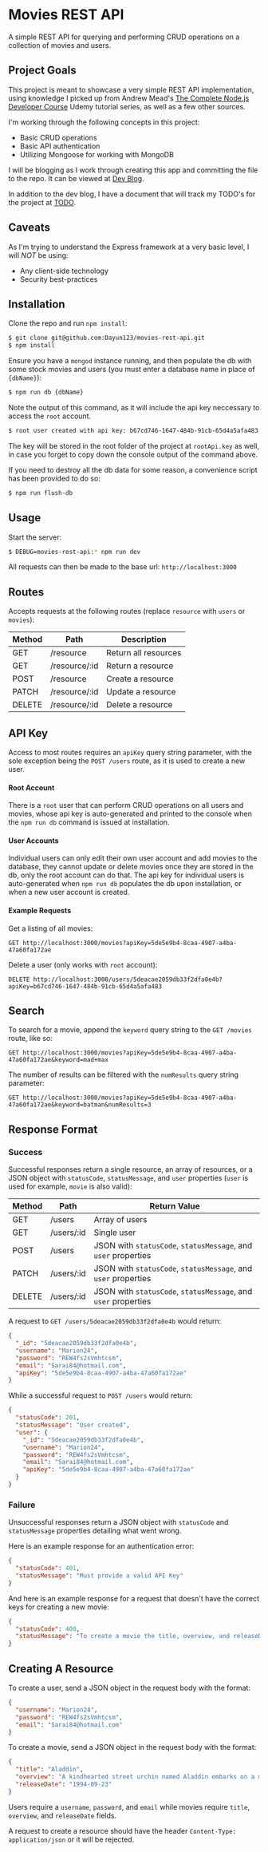 # Movies REST API

A simple REST API for querying and performing CRUD operations on a collection of movies and users. 

## Project Goals

This project is meant to showcase a very simple REST API implementation, using knowledge I picked up from Andrew Mead's [The Complete Node.js Developer Course](https://www.udemy.com/course/the-complete-nodejs-developer-course-2/) Udemy tutorial series, as well as a few other sources.

I'm working through the following concepts in this project:

- Basic CRUD operations
- Basic API authentication
- Utilizing Mongoose for working with MongoDB

I will be blogging as I work through creating this app and committing the file to the repo. It can be viewed at [Dev Blog](https://github.com/Dayun123/movies-rest-api/blob/master/dev-blog.md).

In addition to the dev blog, I have a document that will track my TODO's for the project at [TODO](https://github.com/Dayun123/movies-rest-api/blob/master/TODO.md).

## Caveats

As I'm trying to understand the Express framework at a very basic level, I will *NOT* be using:

- Any client-side technology
- Security best-practices

## Installation

Clone the repo and run `npm install`:

```bash
$ git clone git@github.com:Dayun123/movies-rest-api.git
$ npm install
```

Ensure you have a `mongod` instance running, and then populate the db with some stock movies and users (you must enter a database name in place of `{dbName}`):

```bash
$ npm run db {dbName}
```

Note the output of this command, as it will include the api key neccessary to access the `root` account.

```bash
$ root user created with api key: b67cd746-1647-484b-91cb-65d4a5afa483
```

The key will be stored in the root folder of the project at `rootApi.key` as well, in case you forget to copy down the console output of the command above.

If you need to destroy all the db data for some reason, a convenience script has been provided to do so:

```bash
$ npm run flush-db
```

## Usage

Start the server:

```bash
$ DEBUG=movies-rest-api:* npm run dev
```

All requests can then be made to the base url: `http://localhost:3000`

## Routes

Accepts requests at the following routes (replace `resource` with `users` or `movies`):

|  Method | Path          | Description           |
| --------| ------------- | ----------------------|
| GET     | /resource     | Return all resources  |
| GET     | /resource/:id | Return a resource     |
| POST    | /resource     | Create a resource     |
| PATCH   | /resource/:id | Update a resource     |
| DELETE  | /resource/:id | Delete a resource     |

## API Key

Access to most routes requires an `apiKey` query string parameter, with the sole exception being the `POST /users` route, as it is used to create a new user. 

#### Root Account

There is a `root` user that can perform CRUD operations on all users and movies, whose api key is auto-generated and printed to the console when the `npm run db` command is issued at installation. 

#### User Accounts

Individual users can only edit their own user account and add movies to the database, they cannot update or delete movies once they are stored in the db, only the root account can do that. The api key for individual users is auto-generated when `npm run db` populates the db upon installation, or when a new user account is created.

#### Example Requests

Get a listing of all movies:

`GET http://localhost:3000/movies?apiKey=5de5e9b4-8caa-4907-a4ba-47a60fa172ae`

Delete a user (only works with `root` account):

`DELETE http://localhost:3000/users/5deacae2059db33f2dfa0e4b?apiKey=b67cd746-1647-484b-91cb-65d4a5afa483`

## Search

To search for a movie, append the `keyword` query string to the `GET /movies` route, like so:

`GET http://localhost:3000/movies?apiKey=5de5e9b4-8caa-4907-a4ba-47a60fa172ae&keyword=mad+max`

The number of results can be filtered with the `numResults` query string parameter:

`GET http://localhost:3000/movies?apiKey=5de5e9b4-8caa-4907-a4ba-47a60fa172ae&keyword=batman&numResults=3`

## Response Format

### Success

Successful responses return a single resource, an array of resources, or a JSON object with `statusCode`, `statusMessage`, and `user` properties (`user` is used for example, `movie` is also valid):

|  Method | Path          | Return Value                                |
| --------| ------------- | --------------------------------------------|
| GET     | /users        | Array of users                              | 
| GET     | /users/:id    | Single user                                 |
| POST    | /users        | JSON with `statusCode`, `statusMessage`, and `user` properties  |
| PATCH   | /users/:id    | JSON with `statusCode`, `statusMessage`, and `user` properties   |
| DELETE  | /users/:id    | JSON with `statusCode`, `statusMessage`, and `user` properties  |

A request to `GET /users/5deacae2059db33f2dfa0e4b` would return:

```json
{
  "_id": "5deacae2059db33f2dfa0e4b",
  "username": "Marion24",
  "password": "REW4fs2sVmhtcsm",
  "email": "Sarai84@hotmail.com",
  "apiKey": "5de5e9b4-8caa-4907-a4ba-47a60fa172ae"
}
```

While a successful request to `POST /users` would return:

```json
{
  "statusCode": 201,
  "statusMessage": "User created",
  "user": {
    "_id": "5deacae2059db33f2dfa0e4b",
    "username": "Marion24",
    "password": "REW4fs2sVmhtcsm",
    "email": "Sarai84@hotmail.com",
    "apiKey": "5de5e9b4-8caa-4907-a4ba-47a60fa172ae"
  }
}
```

### Failure

Unsuccessful responses return a JSON object with `statusCode` and `statusMessage` properties detailing what went wrong.

Here is an example response for an authentication error:

```json
{
  "statusCode": 401,
  "statusMessage": "Must provide a valid API Key"
}
```

And here is an example response for a request that doesn't have the correct keys for creating a new movie:

```json
{
  "statusCode": 400,
  "statusMessage": "To create a movie the title, overview, and releaseDate keys are required"
}
```

## Creating A Resource

To create a user, send a JSON object in the request body with the format:

```json
{
  "username": "Marion24",
  "password": "REW4fs2sVmhtcsm",
  "email": "Sarai84@hotmail.com"
}
```

To create a movie, send a JSON object in the request body with the format:

```json
{
  "title": "Aladdin",
  "overview": "A kindhearted street urchin named Aladdin embarks on a magical adventure after finding a lamp that releases a wisecracking genie while a power-hungry Grand Vizier vies for the same lamp that has the power to make their deepest wishes come true.",
  "releaseDate": "1994-09-23"
}
```

Users require a `username`, `password`, and `email` while movies require `title`, `overview`, and `releaseDate` fields.

A request to create a resource should have the header `Content-Type: application/json` or it will be rejected.